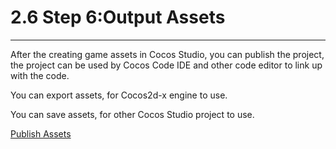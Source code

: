 # 2.6 Step 6:Output Assets
---
After the creating game assets in Cocos Studio, you can publish the project, the project can be used by Cocos Code IDE and other code editor to link up with the code.

You can export assets, for Cocos2d-x engine to use.

You can save assets, for other Cocos Studio project to use.

[Publish Assets](../publish/en.md)

